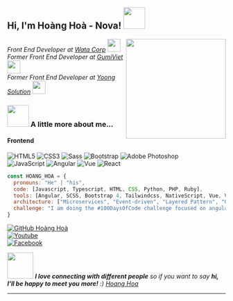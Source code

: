 <!--
**hoangvanhoa1701/hoangvanhoa1701** is a ✨ _special_ ✨ repository because its `README.md` (this file) appears on your GitHub profile.

Here are some ideas to get you started:

- 🔭 I’m currently working on ...
- 🌱 I’m currently learning ...
- 👯 I’m looking to collaborate on ...
- 🤔 I’m looking for help with ...
- 💬 Ask me about ...
- 📫 How to reach me: ...
- 😄 Pronouns: ...
- ⚡ Fun fact: ...
-->
<h2> Hi, I'm Hoàng Hoà - Nova! <img src="https://media.giphy.com/media/mGcNjsfWAjY5AEZNw6/giphy.gif" width="50"></h2>
<img align='right' src="https://media.giphy.com/media/XEDIHHp3i8bVoEdxd7/giphy.gif" width="230">
<p>
  <em>
    Front End Developer at <a href="https://gumiviet.com/">Wata Corp</a>
    <img src="https://media.giphy.com/media/WUlplcMpOCEmTGBtBW/giphy.gif" width="30">
    </br>
    Former Front End Developer at <a href="https://gumiviet.com/">GumiViet</a>
    <img src="https://media.giphy.com/media/WUlplcMpOCEmTGBtBW/giphy.gif" width="30"> 
    </br>
    Former Front End Developer at <a href="https://yoong.vn/en/">Yoong Solution</a>
    <img src="https://media.giphy.com/media/fYSnHlufseco8Fh93Z/giphy.gif" width="30">
  </em>
</p>

### <img src="https://media.giphy.com/media/VgCDAzcKvsR6OM0uWg/giphy.gif" width="50"> A little more about me...  

#### Frontend
![HTML5](https://img.shields.io/badge/-HTML5-%23E44D27?style=flat-square&logo=html5&logoColor=ffffff)
![CSS3](https://img.shields.io/badge/-CSS3-%231572B6?style=flat-square&logo=css3)
![Sass](https://img.shields.io/badge/-Sass-%23CC6699?style=flat-square&logo=sass&logoColor=ffffff)
![Bootstrap](https://img.shields.io/badge/-Bootstrap-white?style=flat-square&logo=Bootstrap&logoColor=563d7c)
![Adobe Photoshop](http://img.shields.io/badge/-Abode%20Photoshop-26C9FF?style=flat-square&logo=adobe-photoshop&logoColor=ffffff)
<br/>
![JavaScript](https://img.shields.io/badge/-JavaScript-%23F7DF1C?style=flat-square&logo=javascript&logoColor=000000&labelColor=%23F7DF1C&color=%23FFCE5A)
![Angular](https://img.shields.io/badge/-Angular-white?style=flat-square&logo=Angular&logoColor=dd0031)
![Vue](https://img.shields.io/badge/-Vuejs-black?style=flat-square&logo=Vue.js)
![React](https://img.shields.io/badge/-React-%23282C34?style=flat-square&logo=react)

```javascript
const HOANG_HOA = {
  pronouns: "He" | "his",
  code: [Javascript, Typescript, HTML, CSS, Python, PHP, Ruby],
  tools: [Angular, SCSS, Bootstrap 4, Tailwindcss, NativeScript, Vue, Vuex, React, Redux, Rails, Gulp, ...],
  architecture: ["Microservices", "Event-driven", "Layered Pattern", "Observer", "State"],
  challenge: "I am doing the #100DaysOfCode challenge focused on angular and typescript"
}
```
[![GitHub Hoàng Hoà](https://img.shields.io/github/followers/hoangvanhoa1701?style=social)](https://github.com/hoangvanhoa1701)
<br/>
[![Youtube](https://img.shields.io/youtube/views/ybGt9OJTZgU?label=%20Vlog%20B%C3%A1c%20Ho%C3%A0&style=social)](https://youtu.be/ybGt9OJTZgU)
<br/>
[![Facebook](https://img.shields.io/youtube/views/IhpnZyfjsrQ?label=Followers&logo=facebook&style=social)](https://fb.com/vlogbachoa)

<em>
  <img src="https://media.giphy.com/media/LnQjpWaON8nhr21vNW/giphy.gif" width="60"> 
  <b>I love connecting with different people</b> so if you want to say <b>hi, I'll be happy to meet you more!</b> :)  
  <a href="https://fb.com/vlogbachoa">Hoang Hoa</a> 
</em>

---

